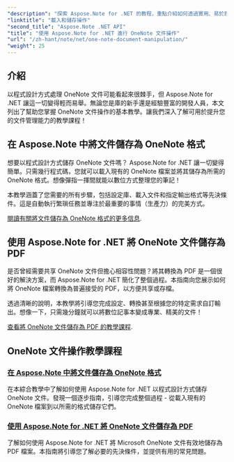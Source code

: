 ```yaml
---
"description": "探索 Aspose.Note for .NET 的教程，重點介紹如何透過實用、易於理解的範例和常見問題解答建立、儲存和轉換 OneNote 文件。"
"linktitle": "載入和儲存操作"
"second_title": "Aspose.Note .NET API"
"title": "使用 Aspose.Note for .NET 進行 OneNote 文件操作"
"url": "/zh-hant/note/net/one-note-document-manipulation/"
"weight": 25
---
```


## 介紹

以程式設計方式處理 OneNote 文件可能看起來很棘手，但 Aspose.Note for .NET 讓這一切變得輕而易舉。無論您是庫的新手還是經驗豐富的開發人員，本文列出了幫助您掌握 OneNote 文件操作的基本教學。讓我們深入了解可用於提升您的文件管理能力的教學課程！

## 在 Aspose.Note 中將文件儲存為 OneNote 格式  

想要以程式設計方式儲存 OneNote 文件嗎？ Aspose.Note for .NET 讓一切變得簡單。只需幾行程式碼，您就可以載入現有的 OneNote 檔案並將其儲存為所需的 OneNote 格式。想像彈指一揮間就能以數位方式整理您的筆記！  

本教學涵蓋了您需要的所有步驟，包括設定庫、載入文件和指定輸出格式等先決條件。這是自動執行繁瑣任務並專注於最重要的事情（生產力）的完美方式。  

[閱讀有關將文件儲存為 OneNote 格式的更多信息](./saving-document-to-one-note-format/).  

## 使用 Aspose.Note for .NET 將 OneNote 文件儲存為 PDF  

是否曾經需要共享 OneNote 文件但擔心相容性問題？將其轉換為 PDF 是一個很好的解決方案，而 Aspose.Note for .NET 簡化了整個過程。本指南向您展示如何將 OneNote 檔案轉換為普遍接受的 PDF，以方便共享或存檔。  

透過清晰的說明，本教學將引導您完成設定、轉換甚至根據您的特定需求自訂輸出。想像一下，只需幾分鐘就可以將數位記事本變成專業、精美的文件！  

[查看將 OneNote 文件儲存為 PDF 的教學課程](./saving-one-note-document-pdf/).  

## OneNote 文件操作教學課程
### [在 Aspose.Note 中將文件儲存為 OneNote 格式](./saving-document-to-one-note-format/)
在本綜合教學中了解如何使用 Aspose.Note for .NET 以程式設計方式儲存 OneNote 文件。發現一個逐步指南，引導您完成整個過程 - 從載入現有的 OneNote 檔案到以所需的格式儲存它們。
### [使用 Aspose.Note for .NET 將 OneNote 文件儲存為 PDF](./saving-one-note-document-pdf/)
了解如何使用 Aspose.Note for .NET 將 Microsoft OneNote 文件有效地儲存為 PDF 檔案。本指南將引導您了解必要的先決條件，並提供有用的常見問題。